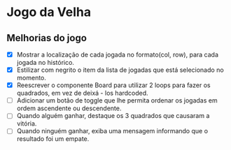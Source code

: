 # Jogo da Velha
## Melhorias do jogo

- [x] Mostrar a localização de cada jogada no formato(col, row), para cada jogada no histórico.
- [x] Estilizar com negrito o item da lista de jogadas que está selecionado no momento.
- [x] Reescrever o componente Board para utilizar 2 loops para fazer os quadrados, em vez de deixá - los hardcoded.
- [ ] Adicionar um botão de toggle que lhe permita ordenar os jogadas em ordem ascendente ou descendente.
- [ ] Quando alguém ganhar, destaque os 3 quadrados que causaram a vitória.
- [ ] Quando ninguém ganhar, exiba uma mensagem informando que o resultado foi um empate.